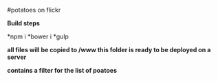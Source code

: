 #potatoes on flickr

**Build steps**

*npm i
*bower i
*gulp

**all files will be copied to /www this folder is ready to be deployed on a server**

**contains a filter for the list of poatoes**
